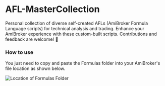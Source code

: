 # AFL-MasterCollection
Personal collection of diverse self-created AFLs (AmiBroker Formula Language scripts) for technical analysis and trading. Enhance your AmiBroker experience with these custom-built scripts. Contributions and feedback are welcome! 🚀

### How to use

You just need to copy and paste the Formulas folder into your AmiBroker's file location as shown below.

![Location of Formulas Folder](https://github.com/RakeshPoluri/AFL-MasterCollection/blob/main/images/explanations/Formulas_Location.gif)

